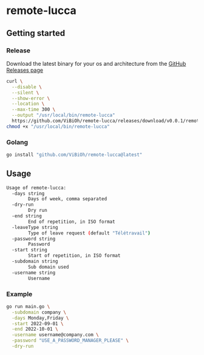 # remote-lucca

## Getting started

### Release

Download the latest binary for your os and architecture from the [GitHub Releases page](https://github.com/ViBiOh/remote-lucca/releases)

```bash
curl \
  --disable \
  --silent \
  --show-error \
  --location \
  --max-time 300 \
  --output "/usr/local/bin/remote-lucca"
  https://github.com/ViBiOh/remote-lucca/releases/download/v0.0.1/remote-lucca_$(uname -s | tr "[:upper:]" "[:lower:]")_amd64
chmod +x "/usr/local/bin/remote-lucca"
```

### Golang

```bash
go install "github.com/ViBiOh/remote-lucca@latest"
```

## Usage

```bash
Usage of remote-lucca:
  -days string
        Days of week, comma separated
  -dry-run
        Dry run
  -end string
        End of repetition, in ISO format
  -leaveType string
        Type of leave request (default "Télétravail")
  -password string
        Password
  -start string
        Start of repetition, in ISO format
  -subdomain string
        Sub domain used
  -username string
        Username
```

### Example

```bash
go run main.go \
  -subdomain company \
  -days Monday,Friday \
  -start 2022-09-01 \
  -end 2022-10-01 \
  -username username@company.com \
  -password "USE_A_PASSWORD_MANAGER_PLEASE" \
  -dry-run
```
